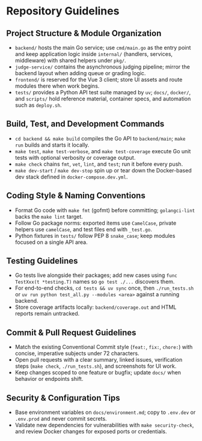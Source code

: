 # Repository Guidelines

## Project Structure & Module Organization
- `backend/` hosts the main Go service; use `cmd/main.go` as the entry point and keep application logic inside `internal/` (handlers, services, middleware) with shared helpers under `pkg/`.
- `judge-service/` contains the asynchronous judging pipeline; mirror the backend layout when adding queue or grading logic.
- `frontend/` is reserved for the Vue 3 client; store UI assets and route modules there when work begins.
- `tests/` provides a Python API test suite managed by `uv`; `docs/`, `docker/`, and `scripts/` hold reference material, container specs, and automation such as `deploy.sh`.

## Build, Test, and Development Commands
- `cd backend && make build` compiles the Go API to `backend/main`; `make run` builds and starts it locally.
- `make test`, `make test-verbose`, and `make test-coverage` execute Go unit tests with optional verbosity or coverage output.
- `make check` chains `fmt`, `vet`, `lint`, and `test`; run it before every push.
- `make dev-start` / `make dev-stop` spin up or tear down the Docker-based dev stack defined in `docker-compose.dev.yml`.

## Coding Style & Naming Conventions
- Format Go code with `make fmt` (gofmt) before committing; `golangci-lint` backs the `make lint` target.
- Follow Go package norms: exported items use `CamelCase`, private helpers use `camelCase`, and test files end with `_test.go`.
- Python fixtures in `tests/` follow PEP 8 `snake_case`; keep modules focused on a single API area.

## Testing Guidelines
- Go tests live alongside their packages; add new cases using `func TestXxx(t *testing.T)` names so `go test ./...` discovers them.
- For end-to-end checks, `cd tests && uv sync` once, then `./run_tests.sh` or `uv run python test_all.py --modules <area>` against a running backend.
- Store coverage artifacts locally: `backend/coverage.out` and HTML reports remain untracked.

## Commit & Pull Request Guidelines
- Match the existing Conventional Commit style (`feat:`, `fix:`, `chore:`) with concise, imperative subjects under 72 characters.
- Open pull requests with a clear summary, linked issues, verification steps (`make check`, `./run_tests.sh`), and screenshots for UI work.
- Keep changes scoped to one feature or bugfix; update `docs/` when behavior or endpoints shift.

## Security & Configuration Tips
- Base environment variables on `docs/environment.md`; copy to `.env.dev` or `.env.prod` and never commit secrets.
- Validate new dependencies for vulnerabilities with `make security-check`, and review Docker changes for exposed ports or credentials.
